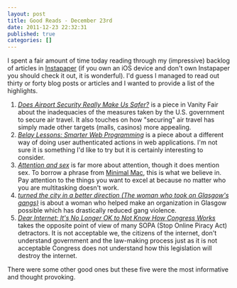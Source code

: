 ```yaml
---
layout: post
title: Good Reads - December 23rd
date: 2011-12-23 22:32:31
published: true
categories: []
---
```

 
I spent a fair amount of time today reading through my (impressive) backlog of articles in [Instapaper](http://instapaper.com) (if you own an iOS device and don't own Instapaper you should check it out, it is wonderful). I'd guess I managed to read out thirty or forty blog posts or articles and I wanted to provide a list of the highlights.

1. *[Does Airport Security Really Make Us Safer?](http://www.vanityfair.com/culture/features/2011/12/tsa-insanity-201112)* is a piece in Vanity Fair about the inadequacies of the measures taken by the U.S. government to secure air travel. It also touches on how "securing" air travel has simply made other targets (malls, casinos) more appealing.
1. *[Belay Lessons: Smarter Web Programming](http://brownplt.github.com/2011/12/18/resume-belay.html)* is a piece about a different way of doing user authenticated actions in web applications. I'm not sure it is something I'd like to try but it is certainly interesting to consider.
1. *[Attention and sex](http://www.scottberkun.com/essays/51-attention-and-sex/)* is far more about attention, though it does mention sex. To borrow a phrase from [Minimal Mac](http://minimalmac.com), this is what we believe in. Pay attention to the things you want to excel at because no matter who you are multitasking doesn't work.
1. *[turned the city in a better direction (The woman who took on Glasgow's gangs)](http://www.guardian.co.uk/society/2011/dec/19/karyn-mccluskey-glasgow-gangs)* is about a woman who helped make an organization in Glasgow possible which has drastically reduced gang violence.
1. *[Dear Internet: It's No Longer OK to Not Know How Congress Works](http://www.informationdiet.com/blog/read/dear-internet-its-no-longer-ok-to-not-know-how-congress-works-)* takes the opposite point of view of many SOPA (Stop Online Piracy Act) detractors. It is not acceptable we, the citizens of the internet, don't understand government and the law-making process just as it is not acceptable Congress does not understand how this legislation will destroy the internet.

There were some other good ones but these five were the most informative and thought provoking.
